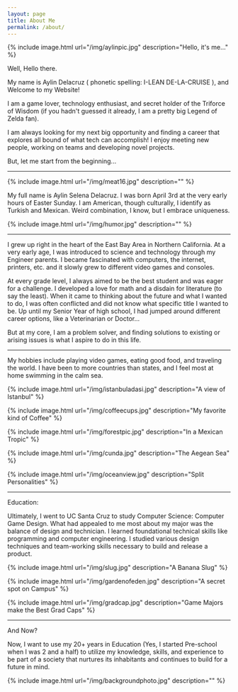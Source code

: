 ```yaml
---
layout: page
title: About Me
permalink: /about/
---
```


<!-- this is actually the About me page-->

{% include image.html url="/img/aylinpic.jpg" description="Hello, it's me..." %}

Well, Hello there.

My name is Aylin Delacruz ( phonetic spelling: I-LEAN DE-LA-CRUISE ), and Welcome to my Website! 

I am a game lover, technology enthusiast, and secret holder of the Triforce of Wisdom (if you hadn't guessed it already, I am a pretty big Legend of Zelda fan). 

I am always looking for my next big opportunity and finding a career that explores all bound of what tech can accomplish! I enjoy meeting new people, working on teams and developing novel projects. 

But, let me start from the beginning...

____________________________________________________________________________________________

{% include image.html url="/img/meat16.jpg" description="" %}

My full name is Aylin Selena Delacruz. I was born April 3rd at the very early hours of Easter Sunday. I am American, though culturally, I identify as Turkish and Mexican. Weird combination, I know, but I embrace uniqueness.

{% include image.html url="/img/humor.jpg" description="" %}

____________________________________________________________________________________________


I grew up right in the heart of the East Bay Area in Northern California.
At a very early age, I was introduced to science and technology through my Engineer parents.
I became fascinated with computers, the internet, printers, etc. and it slowly grew to different video games and consoles. 

At every grade level, I always aimed to be the best student and was eager for a challenge. 
I developed a love for math and a disdain for literature (to say the least). 
When it came to thinking about the future and what I wanted to do, I was often conflicted and did not know what specific title I wanted to be. Up until my Senior Year of high school, I had jumped around different career options, like a Veterinarian or Doctor... 

But at my core, I am a problem solver, and finding solutions to existing or arising issues is what I aspire to do in this life. 

____________________________________________________________________________________________

My hobbies include playing video games, eating good food, and traveling the world. I have been to more countries than states, and I feel most at home swimming in the calm sea. 

{% include image.html url="/img/istanbuladasi.jpg" description="A view of Istanbul" %}

{% include image.html url="/img/coffeecups.jpg" description="My favorite kind of Coffee" %}

{% include image.html url="/img/forestpic.jpg" description="In a Mexican Tropic" %}

{% include image.html url="/img/cunda.jpg" description="The Aegean Sea" %}

{% include image.html url="/img/oceanview.jpg" description="Split Personalities" %}



____________________________________________________________________________________________


Education: 

Ultimately, I went to UC Santa Cruz to study Computer Science: Computer Game Design. 
What had appealed to me most about my major was the balance of design and technician. 
I learned foundational technical skills like programming and computer engineering.
I studied various design techniques and team-working skills necessary to build and release a product. 

{% include image.html url="/img/slug.jpg" description="A Banana Slug" %}

{% include image.html url="/img/gardenofeden.jpg" description="A secret spot on Campus" %}

{% include image.html url="/img/gradcap.jpg" description="Game Majors make the Best Grad Caps" %}


____________________________________________________________________________________________

And Now?

Now, I want to use my 20+ years in Education (Yes, I started Pre-school when I was 2 and a half) to utilize my knowledge, skills, and experience to be part of a society that nurtures its inhabitants and continues to build for a future in mind. 







{% include image.html url="/img/backgroundphoto.jpg" description="" %}